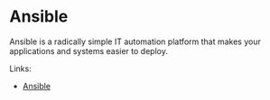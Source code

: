 # Ansible

Ansible is a radically simple IT automation platform that makes your applications and systems easier to deploy.

Links:

- [Ansible](https://ansible.com)
